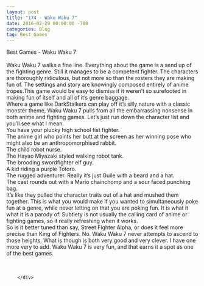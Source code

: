 ```yaml
---
layout: post
title: "174 - Waku Waku 7"
date: 2016-02-29 00:00:00 -700
categories: Blog
tag: Best_Games
---
```


<div class="blog-content">
				<div class="paragraph" style="text-align:left;"><span><span>Best Games - Waku Waku 7</span></span><br><span></span><br><span><span>Waku Waku 7 walks a fine line. Everything about the game is a send up of the fighting genre. Still it manages to be a competent fighter. The characters are thoroughly ridiculous, but not more so than the rosters they are making fun of. The settings and story are knowingly composed entirely of anime tropes.This game would be easy to dismiss if it weren&rsquo;t so surefooted in making fun of itself and all of it&rsquo;s genre baggage.</span></span><br><span></span><span><span>Where a game like DarkStalkers can play off it&rsquo;s silly nature with a classic monster theme, Waku Waku 7 pulls from all the embarrassing nonsense in both anime and fighting games. Let&rsquo;s just run down the character list and you&rsquo;ll see what I mean.</span></span><br><span></span><span><span>You have your plucky high school fist fighter.</span></span><br><span></span><span><span>The anime girl who points her butt at the screen as her winning pose who might also be an anthropomorphised rabbit.</span></span><br><span></span><span><span>The child robot nurse.</span></span><br><span></span><span><span>The Hayao Miyazaki styled walking robot tank.</span></span><br><span></span><span><span>The brooding swordfighter elf guy.</span></span><br><span></span><span><span>A kid riding a purple Totoro.</span></span><br><span></span><span><span>The rugged adventurer. Really it&rsquo;s just Guile with a beard and a hat.</span></span><br><span></span><span><span>The cast rounds out with a Mario chainchomp and a sour faced punching bag.</span></span><br><span></span><span><span>It&rsquo;s like they pulled the character traits out of a hat and mushed them together. This is what you would make if you wanted to simultaneously poke fun at a genre, while never letting on that you are poking fun. It is what it what it is a parody of. Subtlety is not usually the calling card of anime or fighting games, so it really refreshing when it works.</span></span><br><span></span><span><span>So is it better tuned than say, Street Fighter Alpha, or does it feel more precise than King of Fighters. No. Waku Waku 7 never attempts to ascend to those heights. What is though is both very good and very clever. I have one more very to add. Waku Waku 7 is very fun, and that earns it a spot as one of the best games. </span></span><br><span></span><br>&#8203;</div>

		</div>
        